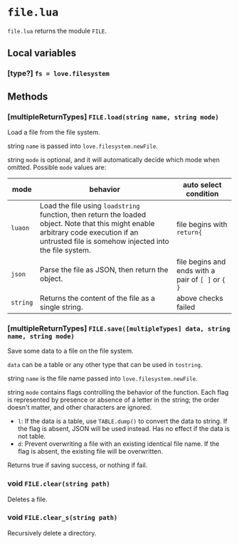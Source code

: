# `file.lua`
`file.lua` returns the module `FILE`.

## Local variables

### [type?] `fs = love.filesystem`

## Methods

### [multipleReturnTypes] `FILE.load(string name, string mode)`
Load a file from the file system.

string `name` is passed into `love.filesystem.newFile`.

string `mode` is optional, and it will automatically decide which mode when omitted. Possible `mode` values are:

| mode | behavior | auto select condition |
|------|----------|-----------------------|
| `luaon` | Load the file using `loadstring` function, then return the loaded object. Note that this might enable arbitrary code execution if an untrusted file is somehow injected into the file system. | file begins with `return{` |
| `json` | Parse the file as JSON, then return the object. | file begins and ends with a pair of `[ ]` or `{ }` |
| `string` | Returns the content of the file as a single string. | above checks failed |

### [multipleReturnTypes] `FILE.save([multipleTypes] data, string name, string mode)`
Save some data to a file on the file system.

`data` can be a table or any other type that can be used in `tostring`.

string `name` is the file name passed into `love.filesystem.newFile`.

string `mode` contains flags controlling the behavior of the function. Each flag is represented by presence or absence of a letter in the string; the order doesn't matter, and other characters are ignored.

- `l`: If the data is a table, use `TABLE.dump()` to convert the data to string. If the flag is absent, JSON will be used instead. Has no effect if the data is not table.
- `d`: Prevent overwriting a file with an existing identical file name. If the flag is absent, the existing file will be overwritten.

Returns true if saving success, or nothing if fail.

### void `FILE.clear(string path)`
Deletes a file.

### void `FILE.clear_s(string path)`
Recursively delete a directory.

